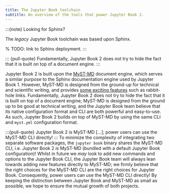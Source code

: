 ```yaml
---
title: The Jupyter Book toolchain
subtitle: An overview of the tools that power Jupyter Book 2.
---
```


:::{note} Looking for Sphinx?

The _legacy_ Jupyter Book toolchain was based upon Sphinx.

% TODO: link to Sphinx deployment.
:::

::: {pull-quote}
Fundamentally, Jupyter Book 2 does not try to hide the fact that it is built on top of a document engine.
:::

Jupyter Book 2 is built upon the [MyST-MD](https://mystmd.org) document engine, which serves a similar purpose to the Sphinx documentation engine used by Jupyter Book 1. However, MyST-MD is designed from the ground-up for technical and scientific writing, and provides [some exciting features](xref:guide/quickstart-myst-markdown#links-cross-references) such as rabbit-hole links. Fundamentally, Jupyter Book 2 does not try to hide the fact that it is built on top of a document engine; MyST-MD is designed from the ground up to be good at technical writing, and the Jupyter Book team believe that its native configuration format and CLI are both powerful and easy-to-use. As such, Jupyter Book 2 builds on top of MyST-MD by using the same CLI and `myst.yml` configuration format.

:::{pull-quote}
Jupyter Book 2 _is_ MyST-MD [...]; power users can use the MyST-MD CLI directly!
:::
To minimize the complexity of integrating two separate software packages, the `jupyter book` binary shares the MyST-MD CLI, i.e. Jupyter Book 2 _is_ MyST-MD (bundled with a default Jupyter Book configuration)! Whilst in future we _may_ look to add new commands and options to the Jupyter Book CLI, the Jupyter Book team will always lean towards adding new features directly to MyST-MD; we firmly believe that the right choices for the MyST-MD CLI are the right choices for Jupyter Book. Consequently, power users can use the MyST-MD CLI directly! By keeping the distinction between Jupyter Book and MyST-MD as small as possible, we hope to ensure the mutual growth of both projects.
